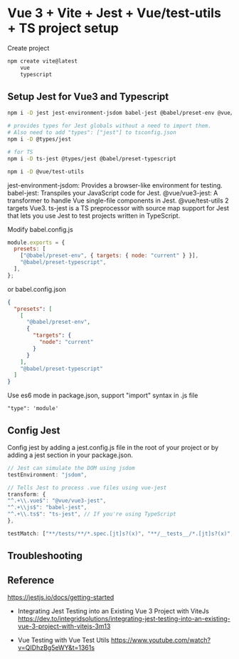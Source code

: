 # Vue 3 + Vite + Jest + Vue/test-utils + TS project setup

Create project

```sh
npm create vite@latest
    vue
    typescript
```

## Setup Jest for Vue3 and Typescript

```sh
npm i -D jest jest-environment-jsdom babel-jest @babel/preset-env @vue/vue3-jest

# provides types for Jest globals without a need to import them.
# Also need to add "types": ["jest"] to tsconfig.json
npm i -D @types/jest

# for TS
npm i -D ts-jest @types/jest @babel/preset-typescript

npm i -D @vue/test-utils
```

jest-environment-jsdom: Provides a browser-like environment for testing.
babel-jest: Transpiles your JavaScript code for Jest.
@vue/vue3-jest: A transformer to handle Vue single-file components in Jest.
@vue/test-utils 2 targets Vue3.
ts-jest is a TS preprocessor with source map support for Jest that lets you use Jest to test projects written in TypeScript.

Modify babel.config.js

```js
module.exports = {
  presets: [
    ["@babel/preset-env", { targets: { node: "current" } }],
    "@babel/preset-typescript",
  ],
};
```

or babel.config.json

```json
{
  "presets": [
    [
      "@babel/preset-env",
      {
        "targets": {
          "node": "current"
        }
      }
    ],
    "@babel/preset-typescript"
  ]
}
```

Use es6 mode in package.json, support "import" syntax in .js file

```
"type": 'module'
```

## Config Jest

Config jest by adding a jest.config.js file in the root of your project or by adding a jest section in your package.json.

```js
// Jest can simulate the DOM using jsdom
testEnvironment: "jsdom",

// Tells Jest to process .vue files using vue-jest
transform: {
"^.+\\.vue$": "@vue/vue3-jest",
"^.+\\js$": "babel-jest",
"^.+\\.ts$": "ts-jest", // If you're using TypeScript
},

testMatch: ["**/tests/**/*.spec.[jt]s?(x)", "**/__tests__/*.[jt]s?(x)", "**/*.spec.[jt]s?(x)"],
```

## Troubleshooting

## Reference

https://jestjs.io/docs/getting-started

- Integrating Jest Testing into an Existing Vue 3 Project with ViteJs
  https://dev.to/integridsolutions/integrating-jest-testing-into-an-existing-vue-3-project-with-vitejs-3m13

- Vue Testing with Vue Test Utils
  https://www.youtube.com/watch?v=QIDhzBg5eWY&t=1361s
